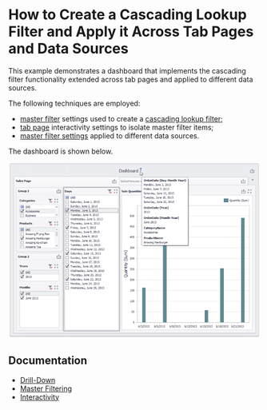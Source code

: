 # How to Create a Cascading Lookup Filter and Apply it Across Tab Pages and Data Sources

This example demonstrates a dashboard that implements the cascading filter functionality extended across tab pages and applied to different data sources.

The following techniques are employed:

* [master filter](https://docs.devexpress.com/Dashboard/15702/creating-dashboards/creating-dashboards-in-the-winforms-designer/interactivity/master-filtering) settings used to create a [cascading lookup filter](https://docs.devexpress.com/Dashboard/400444/creating-dashboards/creating-dashboards-in-the-winforms-designer/interactivity/cascading-lookup);
* [tab page](https://docs.devexpress.com/Dashboard/400237/creating-dashboards/creating-dashboards-in-the-winforms-designer/designing-dashboard-items/tab-container) interactivity settings to isolate master filter items;
* [master filter settings](https://docs.devexpress.com/Dashboard/15702/creating-dashboards/creating-dashboards-in-the-winforms-designer/interactivity/master-filtering#master-filter-settings) applied to different data sources.

The dashboard is shown below.

![](images/cascading-lookup-filter-dashboard.png)

## Documentation

- [Drill-Down](https://docs.devexpress.com/Dashboard/116913)
- [Master Filtering](https://docs.devexpress.com/Dashboard/116912)
- [Interactivity](https://docs.devexpress.com/Dashboard/116692)
